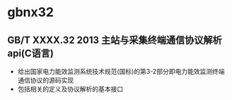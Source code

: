 # gbnx32 
## GB/T XXXX.32 2013 主站与采集终端通信协议解析api(C语言)
 * 给出国家电力能效监测系统技术规范(国标)的第3-2部分即电力能效监测终端通信协议的源码实现
 * 包括相关的定义及协议解析的基本接口
